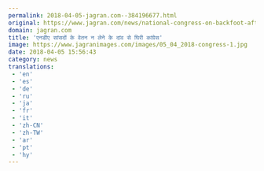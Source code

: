 ```yaml
---
permalink: 2018-04-05-jagran.com--384196677.html
original: https://www.jagran.com/news/national-congress-on-backfoot-after-nda-move-17781019.html
domain: jagran.com
title: 'एनडीए सांसदों के वेतन न लेने के दांव से घिरी कांग्रेस'
image: https://www.jagranimages.com/images/05_04_2018-congress-1.jpg
date: 2018-04-05 15:56:43
category: news
translations: 
 - 'en'
 - 'es'
 - 'de'
 - 'ru'
 - 'ja'
 - 'fr'
 - 'it'
 - 'zh-CN'
 - 'zh-TW'
 - 'ar'
 - 'pt'
 - 'hy'
---
```


